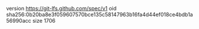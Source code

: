 version https://git-lfs.github.com/spec/v1
oid sha256:0b20ba8e3f059607570bce135c58147963b16fa4d44ef018ce4bdb1a56990acc
size 1706
